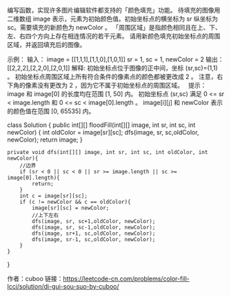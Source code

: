 编写函数，实现许多图片编辑软件都支持的「颜色填充」功能。
待填充的图像用二维数组 image 表示，元素为初始颜色值。初始坐标点的横坐标为 sr 纵坐标为 sc。需要填充的新颜色为 newColor 。
「周围区域」是指颜色相同且在上、下、左、右四个方向上存在相连情况的若干元素。
请用新颜色填充初始坐标点的周围区域，并返回填充后的图像。

示例：
输入：
image = [[1,1,1],[1,1,0],[1,0,1]] 
sr = 1, sc = 1, newColor = 2
输出：[[2,2,2],[2,2,0],[2,0,1]]
解释: 
初始坐标点位于图像的正中间，坐标 (sr,sc)=(1,1) 。
初始坐标点周围区域上所有符合条件的像素点的颜色都被更改成 2 。
注意，右下角的像素没有更改为 2 ，因为它不属于初始坐标点的周围区域。
 
提示：
image 和 image[0] 的长度均在范围 [1, 50] 内。
初始坐标点 (sr,sc) 满足 0 <= sr < image.length 和 0 <= sc < image[0].length 。
image[i][j] 和 newColor 表示的颜色值在范围 [0, 65535] 内。

class Solution {
     public int[][] floodFill(int[][] image, int sr, int sc, int newColor) {
        int oldColor = image[sr][sc];
         dfs(image, sr, sc,oldColor, newColor);
        return image;
    }

    private void dfs(int[][] image, int sr, int sc, int oldColor, int newColor){
        //边界
        if (sr < 0 || sc < 0 || sr >= image.length || sc >= image[0].length){
            return;
        }
        int c = image[sr][sc];
        if (c != newColor && c == oldColor){
            image[sr][sc] = newColor;
            //上下左右
            dfs(image, sr, sc+1,oldColor, newColor);
            dfs(image, sr, sc-1,oldColor, newColor);
            dfs(image, sr+1, sc,oldColor, newColor);
            dfs(image, sr-1, sc,oldColor, newColor);
        }
    }
}

作者：cuboo
链接：https://leetcode-cn.com/problems/color-fill-lcci/solution/di-gui-sou-suo-by-cuboo/
